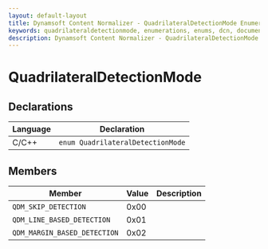 ```yaml
---
layout: default-layout
title: Dynamsoft Content Normalizer - QuadrilateralDetectionMode Enumeration
keywords: quadrilateraldetectionmode, enumerations, enums, dcn, documentation
description: Dynamsoft Content Normalizer - QuadrilateralDetectionMode Enumeration
---
```


# QuadrilateralDetectionMode

## Declarations

| Language | Declaration |
| -------- | ----------- |
| C/C++ | `enum QuadrilateralDetectionMode` |

## Members

| Member | Value | Description |
| ------ | ----- | ----------- |
| `QDM_SKIP_DETECTION` | 0x00 | |
| `QDM_LINE_BASED_DETECTION` | 0x01 | |
| `QDM_MARGIN_BASED_DETECTION` | 0x02 | |
